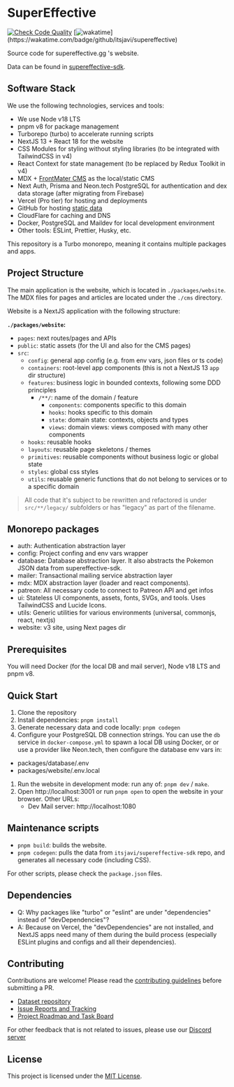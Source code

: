 # SuperEffective

[![Check Code Quality](https://github.com/itsjavi/supereffective/actions/workflows/check-code-quality.yml/badge.svg)](https://github.com/itsjavi/supereffective/actions/workflows/check-code-quality.yml)
[![wakatime](https://wakatime.com/badge/github/itsjavi/supereffective.svg?)](https://wakatime.com/badge/github/itsjavi/supereffective)

Source code for supereffective.gg 's website.

Data can be found in [supereffective-sdk](https://github.com/itsjavi/supereffective-sdk).

## Software Stack

We use the following technologies, services and tools:

- We use Node v18 LTS
- pnpm v8 for package management
- Turborepo (turbo) to accelerate running scripts
- NextJS 13 + React 18 for the website
- CSS Modules for styling without styling libraries (to be integrated with TailwindCSS in v4)
- React Context for state management (to be replaced by Redux Toolkit in v4)
- MDX + [FrontMater CMS](https://frontmatter.codes/) as the local/static CMS
- Next Auth, Prisma and Neon.tech PostgreSQL for authentication and dex data storage (after migrating from Firebase)
- Vercel (Pro tier) for hosting and deployments
- GitHub for hosting [static data](https://github.com/itsjavi/supereffective-sdk)
- CloudFlare for caching and DNS
- Docker, PostgreSQL and Maildev for local development environment
- Other tools: ESLint, Prettier, Husky, etc.

This repository is a Turbo monorepo, meaning it contains multiple packages and apps.

## Project Structure

The main application is the website, which is located in `./packages/website`.
The MDX files for pages and articles are located under the `./cms` directory.

Website is a NextJS application with the following structure:

**`./packages/website`:**

- `pages`: next routes/pages and APIs
- `public`: static assets (for the UI and also for the CMS pages)
- `src`:
  - `config`: general app config (e.g. from env vars, json files or ts code)
  - `containers`: root-level app components (this is not a NextJS 13 `app` dir structure)
  - `features`: business logic in bounded contexts, following some DDD principles
    - `/**/`: name of the domain / feature
      - `components`: components specific to this domain
      - `hooks`: hooks specific to this domain
      - `state`: domain state: contexts, objects and types
      - `views`: domain views: views composed with many other components
  - `hooks`: reusable hooks
  - `layouts`: reusable page skeletons / themes
  - `primitives`: reusable components without business logic or global state
  - `styles`: global css styles
  - `utils`: reusable generic functions that do not belong to services or to a specific domain

> All code that it's subject to be rewritten and refactored is under `src/**/legacy/` subfolders or has
> "legacy" as part of the filename.

## Monorepo packages

- auth: Authentication abstraction layer
- config: Project confing and env vars wrapper
- database: Database abstraction layer. It also abstracts the Pokemon JSON data from supereffective-sdk.
- mailer: Transactional mailing service abstraction layer
- mdx: MDX abstraction layer (loader and react components).
- patreon: All necessary code to connect to Patreon API and get infos
- ui: Stateless UI components, assets, fonts, SVGs, and tools. Uses TailwindCSS and Lucide Icons.
- utils: Generic utilities for various environments (universal, commonjs, react, nextjs)
- website: v3 site, using Next pages dir

## Prerequisites

You will need Docker (for the local DB and mail server), Node v18 LTS and pnpm v8.

## Quick Start

1. Clone the repository
2. Install dependencies: `pnpm install`
3. Generate necessary data and code locally: `pnpm codegen`
4. Configure your PostgreSQL DB connection strings.
   You can use the `db` service in `docker-compose.yml` to spawn a local DB using Docker,
   or or use a provider like Neon.tech,
   then configure the database env vars in:

- packages/database/.env
- packages/website/.env.local

1. Run the website in development mode: run any of: `pnpm dev` / `make`.
2. Open http://localhost:3001 or run `pnpm open` to open the website in your browser. Other URLs:
   - Dev Mail server: http://localhost:1080

## Maintenance scripts

- `pnpm build`: builds the website.
- `pnpm codegen`: pulls the data from `itsjavi/supereffective-sdk` repo, and generates all necessary code (including CSS).

For other scripts, please check the `package.json` files.

## Dependencies

- Q: Why packages like "turbo" or "eslint" are under "dependencies" instead of "devDependencies"?
- A: Because on Vercel, the "devDependencies" are not installed, and NextJS apps need many of them during the build
  process (especially ESLint plugins and configs and all their dependencies).

## Contributing

Contributions are welcome! Please read the [contributing guidelines](./CONTRIBUTING.md) before submitting a PR.

- [Dataset repository](https://github.com/itsjavi/supereffective-sdk)
- [Issue Reports and Tracking](https://github.com/itsjavi/supereffective/issues)
- [Project Roadmap and Task Board](https://github.com/users/itsjavi/projects/9)

For other feedback that is not related to issues, please use our [Discord server](https://discord.gg/3fRXQFtrkN)

## License

This project is licensed under the [MIT License](./LICENSE).
